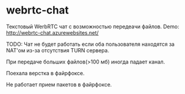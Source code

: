 # webrtc-chat

Текстовый WerbRTC чат с возможностью передеачи файлов. Demo: http://webrtc-chat.azurewebsites.net/

TODO:
Чат не будет работать если оба пользователя находятся за NAT'ом из-за отсутствия TURN сервера.

 При передаче больших файлов(>100 мб) иногда падает канал.
 
 Поехала верстка в файрфоксе.

 Не работает прием пакетов в файрфоксе.
